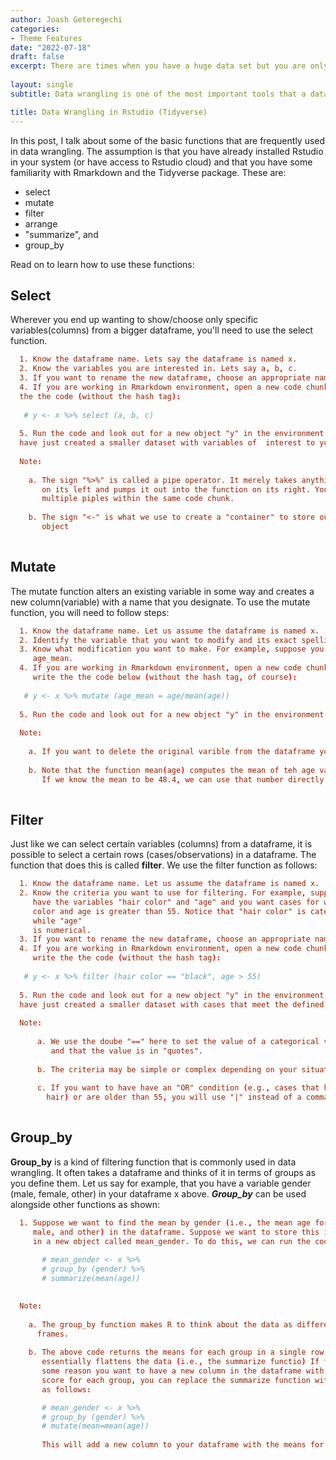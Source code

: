 ```yaml
---
author: Joash Geteregechi
categories:
- Theme Features
date: "2022-07-18"
draft: false
excerpt: There are times when you have a huge data set but you are only interested in a few variables (columns). What do you do that case? Suppose you want to transform a given variable using some criteria, what do you do? Manipulating a data set into a more usable form is often referred to as data wrangling. In this post, I provide a few quick tips that you may find helpful when dealing with a huge data set.
  
layout: single
subtitle: Data wrangling is one of the most important tools that a data scientist needs to have.

title: Data Wrangling in Rstudio (Tidyverse)
---
```


In this post, I talk about some of the basic functions that are frequently used in data wrangling. The assumption is that you have already installed Rstudio in your system (or have access to Rstudio cloud) and that you have some familiarity with Rmarkdown and the Tidyverse package. These are:

-   select
-   mutate
-   filter  
-   arrange
-   "summarize", and
-   group_by

<!-- The following links other pages on the website. I commented them out but you may find them very helpful. the + sign is just for adding an item, not required.
    + [homepage](/) (set in `content/_index.md`),
    + [about page](/about) in the sidebar (set in `content/about/sidebar/index.md`), and
    + [contact page](/contact) (set in `content/form/contact.md`). -->

Read on to learn how to use these functions:

## Select

Wherever you end up wanting to show/choose only specific variables(columns) from a bigger dataframe, you'll need to use the select function.

``` toml
  1. Know the dataframe name. Lets say the dataframe is named x.
  2. Know the variables you are interested in. Lets say a, b, c.
  3. If you want to rename the new dataframe, choose an appropriate name, say, y.
  4. If you are working in Rmarkdown environment, open a new code chunk and write 
  the the code (without the hash tag):
  
   # y <- x %>% select (a, b, c)
   
  5. Run the code and look out for a new object "y" in the environment area. You 
  have just created a smaller dataset with variables of  interest to you.
  
  Note: 
    
    a. The sign "%>%" is called a pipe operator. It merely takes anything 
       on its left and pumps it out into the function on its right. You can use 
       multiple piples within the same code chunk.
    
    b. The sign "<-" is what we use to create a "container" to store our new 
       object
  
```

<!-- This stuff was on the template so I just commented it out in case I need it for later
For each link, you'll need to start a new portion that begins with `[[params.social]]`. Then, pick your `icon` and `icon_pack` from the [Font Awesome](https://fontawesome.com/) free icon library:

-   Icon pack "fab" includes [brand icons](https://fontawesome.com/icons?d=gallery&s=brands&m=free)

-   Icon pack "fas" includes [solid icons](https://fontawesome.com/icons?d=gallery&s=solid&m=free)

-   Icon pack "far" includes [regular icons](https://fontawesome.com/icons?d=gallery&s=regular&m=free)

Finally, add the `url` that you would like users to go to when they click on that icon. All external links (i.e., those that start with `http`) will open in a new tab (that is, `target="_blank"`); relative links to pages within the site will open in the same window.

Now you should be all set to show/hide your social icons. Each of these will pull the social icons and urls from the settings you just created in your site configuration file.
-->

## Mutate

The mutate function alters an existing variable in some way and creates a new column(variable) with a name that you designate. To use the mutate function, you will need to follow steps:

``` toml
  1. Know the dataframe name. Let us assume the dataframe is named x.
  2. Identify the variable that you want to modify and its exact spelling. Suppose the variable is age.
  3. Know what modification you want to make. For example, suppose you want to      divide the age variable by the mean of age and call the new variable 
     age_mean.
  4. If you are working in Rmarkdown environment, open a new code chunk and 
     write the the code below (without the hash tag, of course):
  
   # y <- x %>% mutate (age_mean = age/mean(age))
   
  5. Run the code and look out for a new object "y" in the environment area. You have just created a new dataframe with a new variable called age_mean.
  
  Note: 
    
    a. If you want to delete the original varible from the dataframe you may use the function "transmute" instead of "mutate".
    
    b. Note that the function mean(age) computes the mean of teh age variable. 
       If we know the mean to be 48.4, we can use that number directly. 
    
```

## Filter

Just like we can select certain variables (columns) from a dataframe, it is possible to select a certain rows (cases/observations) in a dataframe. The function that does this is called **filter**. We use the filter function as follows:

``` toml
  1. Know the dataframe name. Let us assume the dataframe is named x.
  2. Know the criteria you want to use for filtering. For example, suppose you 
     have the variables "hair color" and "age" and you want cases for which hair
     color and age is greater than 55. Notice that "hair color" is categorical 
     while "age"
     is numerical.
  3. If you want to rename the new dataframe, choose an appropriate name, say, y.
  4. If you are working in Rmarkdown environment, open a new code chunk and 
     write the the code (without the hash tag):
  
   # y <- x %>% filter (hair color == "black", age > 55)
   
  5. Run the code and look out for a new object "y" in the environment area. You 
  have just created a smaller dataset with cases that meet the defined criteria.
  
  Note: 
    
      a. We use the doube "==" here to set the value of a categorical variable 
         and that the value is in "quotes". 
        
      b. The criteria may be simple or complex depending on your situation.
      
      c. If you want to have have an "OR" condition (e.g., cases that have black 
        hair) or are older than 55, you will use "|" instead of a comma.
      
```

## Group_by

**Group_by** is a kind of filtering function that is commonly used in data wrangling. It often takes a dataframe and thinks of it in terms of groups as you define them. Let us say for example, that you have a variable gender (male, female, other) in your dataframe x above. ***Group_by*** can be used alongside other functions as shown:

``` toml
  1. Suppose we want to find the mean by gender (i.e., the mean age for female, 
     male, and other) in the dataframe. Suppose we want to store this information
     in a new object called mean_gender. To do this, we can run the code: 
  
       # mean_gender <- x %>% 
       # group_by (gender) %>% 
       # summarize(mean(age))
   

  Note: 
    
    a. The group_by function makes R to think about the data as different data 
      frames.
      
    b. The above code returns the means for each group in a single row. It 
       essentially flattens the data (i.e., the summarize functio) If for 
       some reason you want to have a new column in the dataframe with the mean 
       score for each group, you can replace the summarize function with mutate 
       as follows:

       # mean_gender <- x %>% 
       # group_by (gender) %>% 
       # mutate(mean=mean(age))
       
       This will add a new column to your dataframe with the means for each case.
```

<!--
Open up `content/_index.md`. That file's YAML controls what you see on the homepage. Set `show_social_links` like so:

``` yaml
show_social_links: true # specify social accounts in site config
```

If you set this to `true` to show the icons on the homepage, your social icons in the footer will not show up even when you set `socialInFooter = true`, so as not to litter your site with too many icons.

## Show social in about page sidebar

Open up `content/about/sidebar/index.md`. That file's YAML controls what you see in the sidebar on the about page. Set `show_social_links` like so:

``` yaml
show_social_links: true # specify social accounts in site config
```

## Show social in contact page

You may use the YAML for your contact page (located in `content/form/contact.md`):

``` yaml
---
show_social_links: true # specify social accounts in site config
---
```
-->
